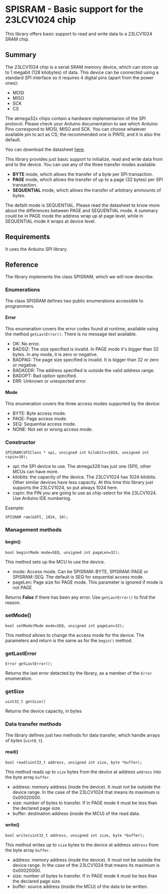 # SPISRAM - Basic support for the 23LCV1024 chip
This library offers basic support to read and write data to a 23LCV1024 SRAM chip. 

## Summary

The 23LCV1024 chip is a serial SRAM memory device, which can store up to 1 megabit (128 kilobytes) of data. This device can be connected using a standard SPI interface so it requires 4 digital pins (apart from the power ones):

- MOSI
- MISO
- SCK
- CS

The atmega32x chips contain a hardware implementarion of the SPI protocol. Please check your Arduino documentation to see which Arduino Pins correspond to MOSI, MISO and SCK. You can choose whatever available pin to act as CS; the recommended one is PIN10, and it is also the default.

You can download the datasheet [here](https:ww1.microchip.com/downloads/en/DeviceDoc/25156A.pdf).

This library provides just basic support to initialize, read and write data from and to the device. You can use any of the three transfer modes available:

- **BYTE** mode, which allows the transfer of a byte per SPI transaction.
- **PAGE** mode, which allows the transfer of up to a page (32 bytes) per SPI transaction.
- **SEQUENTIAL** mode, which allows the transfer of arbitrary ammounts of bytes.

The defailt mode is SEQUENTIAL. Please read the datasheet to know more about the differences between PAGE and SEQUENTIAL mode. A summary could be in PAGE mode the address wrap up at page level, while in SEQUENTIAL mode it wraps at device level.


## Requirements

It uses the Arduino SPI library. 

## Reference

The library implements the class SPISRAM, which we will now describe.

### Enumerations

The class SPISRAM defines two public enumerations accessible to programmers.

#### Error

This enumeration covers the error codes found at runtime, available using the method ```getLastError()```. There is no message text available.

- OK: No error.
- BADSIZ: The size specified is invalid. In PAGE mode it's bigger than 32 bytes. In any mode, it is zero or negative.
- BADPAG: The page size specified is invalid. It is bigger than 32 or zero or negative.
- BADADDR: The address specified is outside the valid address range.
- BADOPT: Bad option specified.
- ERR: Unknown or unexpected error.

#### Mode

This enumeration covers the three access modes supported by the device:

- BYTE: Byte access mode. 
- PAGE: Page access mode.
- SEQ: Sequential access mode.
- NONE: Not set or wrong access mode. 

### Constructor
```
SPISRAM(SPIClass * spi, unsigned int kilobits=1024, unsigned int cspin=10);
```
- spi: the SPI device to use. The atmega328 has just one (SPI), other MCUs can have more. 
- kilobits: the capacity of the device. The 23LCV1024 has 1024 kilobits. Other similar devices have less capacity. At this time this library just supports the 23LCV1024, so put always 1024 here.
- cspin: the PIN you are going to use as chip-select for the 23LCV1024. Use Arduino IDE numbering.

Example:

```
SPISRAM ram(&SPI, 1024, 10);
```

### Management methods

#### begin()

```
bool begin(Mode mode=SEQ, unsigned int pageLen=32);
```

This method sets up the MCU to use the device.

- mode: Access mode. Can be SPISRAM::BYTE, SPISRAM::PAGE or SPISRAM::SEQ. The default is SEQ for sequential access mode. 
- pageLen: Page size for PAGE mode. This parameter is ignored if mode is not PAGE

Returns **False** if there has been any error. Use ```getLastError()``` to find the reason.


### setMode()

```
bool setMode(Mode mode=SEQ, unsigned int pageLen=32);
```

This method allows to change the access mode for the device. The parameters and return is the same as for the ```begin()``` method.

### getLastError

```
Error getLastError();
```

Returns the last error detected by the library, as a member of the ```Error``` enumeration.

### getSize
```
uint32_t getSize()
```
Returns the device capacity, in bytes


### Data transfer methods

The library defines just two methods for data transfer, which handle arrays of bytes (```uint8_t```).

#### read()

```
bool read(uint32_t address, unsigned int size, byte *buffer);
```

This method reads up to ```size``` bytes from the device at address ```address``` into the byte array ```buffer```.

- address: memory address (insde the device). It must not be outside the device range. In the case of the 23LCV1024 that means its maximum is 0x00020000.
- size: number of bytes to transfer. If in PAGE mode it must be less than the declared page size.
- buffer: destination address (inside the MCU) of the read data.


#### write()

```
bool write(uint32_t address, unsigned int size, byte *buffer);
```

This method writes up to ```size``` bytes to the device at address ```address``` from the byte array ```buffer```.

- address: memory address (insde the device). It must not be outside the device range. In the case of the 23LCV1024 that means its maximum is 0x00020000.
- size: number of bytes to transfer. If in PAGE mode it must be less than the declared page size.
- buffer: source address (inside the MCU) of the data to be written.

